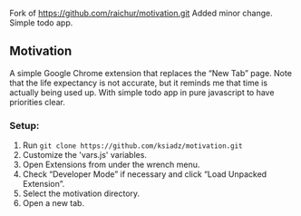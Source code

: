 Fork of https://github.com/raichur/motivation.git
Added minor change. Simple todo app.

## Motivation

A simple Google Chrome extension that replaces the “New Tab” page. Note that the life expectancy is not accurate, but it reminds me that time is actually being used up.
With simple todo app in pure javascript to have priorities clear.
### Setup:

1. Run `git clone https://github.com/ksiadz/motivation.git`
3. Customize the 'vars.js' variables.
4. Open Extensions from under the wrench menu.
5. Check “Developer Mode” if necessary and click “Load Unpacked Extension”.
6. Select the motivation directory.
7. Open a new tab.
